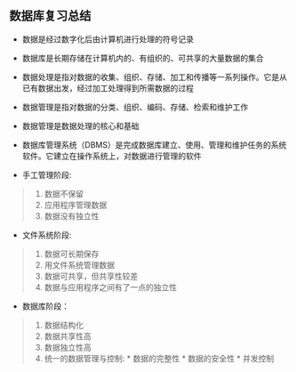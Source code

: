 ## 数据库复习总结

* 数据是经过数字化后由计算机进行处理的符号记录

* 数据库是长期存储在计算机内的、有组织的、可共享的大量数据的集合

* 数据处理是指对数据的收集、组织、存储、加工和传播等一系列操作。它是从已有数据出发，经过加工处理得到所需数据的过程

* 数据管理是指对数据的分类、组织、编码、存储、检索和维护工作

* 数据管理是数据处理的核心和基础

* 数据库管理系统（DBMS）是完成数据库建立、使用、管理和维护任务的系统软件。它建立在操作系统上，对数据进行管理的软件

* 手工管理阶段:

> 1. 数据不保留
> 2. 应用程序管理数据
> 3. 数据没有独立性

* 文件系统阶段:

> 1. 数据可长期保存
> 2. 用文件系统管理数据
> 3. 数据可共享，但共享性较差
> 4. 数据与应用程序之间有了一点的独立性

* 数据库阶段：

>1.	数据结构化
>2.	数据共享性高
>3.	数据独立性高
>4.	统一的数据管理与控制:
	* 数据的完整性
	* 数据的安全性
	* 并发控制
